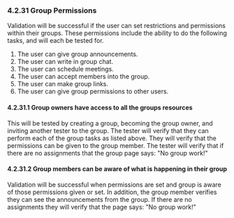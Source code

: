 ### 4.2.31 Group Permissions

Validation will be successful if the user can set restrictions and permissions within their groups. These permissions include the ability to do the following tasks, and will each be tested for.
 1. The user can give group announcements.
 2. The user can write in group chat.
 3. The user can schedule meetings.
 4. The user can accept members into the group.
 5. The user can make group links.
 6. The user can give group permissions to other users.

#### 4.2.31.1 Group owners have access to all the groups resources

This will be tested by creating a group, becoming the group owner, and inviting another tester to the group. The tester will verify that they can perform each of the group tasks as listed above. They will verify that the permissions can be given to the group member. The tester will verify that if there are no assignments that the group page says: "No group work!"

#### 4.2.31.2 Group members can be aware of what is happening in their group

Validation will be successful when permissions are set and group is aware of those permissions given or set. In addition, the group member verifies they can see the announcements from the group. If there are no assignments they will verify that the page says: "No group work!"
